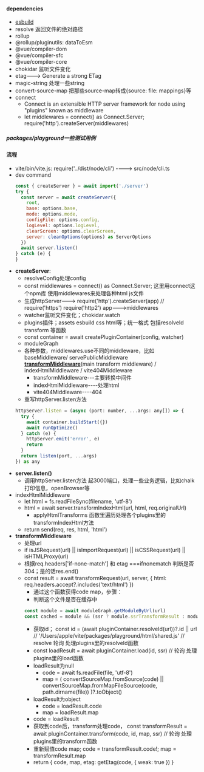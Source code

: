 #### dependencies
* [esbuild](https://esbuild.github.io/getting-started/)
* resolve 返回文件的绝对路径
* rollup
* @rollup/pluginutils: dataToEsm
* @vue/compiler-dom
* @vue/compiler-sfc
* @vue/compiler-core
* chokidar 监听文件变化
* etag---> Generate a strong ETag
* magic-string 处理一些string
* convert-source-map 把那些source-map转成{source: file: mappings}等
* connect 
    * Connect is an extensible HTTP server framework for node using "plugins" known as middleware
    * let middlewares = connect() as Connect.Server; require('http').createServer(middlewares)

##### packages/playground一些测试用例


#### 流程
* vite/bin/vite.js: require('../dist/node/cli') ----> src/node/cli.ts
* dev command
    ```javascript
    const { createServer } = await import('./server')
    try {
      const server = await createServer({
        root,
        base: options.base,
        mode: options.mode,
        configFile: options.config,
        logLevel: options.logLevel,
        clearScreen: options.clearScreen,
        server: cleanOptions(options) as ServerOptions
      })
      await server.listen()
    } catch (e) {
    }
    ```
* **createServer**:
    * resolveConfig处理config
    * const middlewares = connect() as Connect.Server; 这里用connect这个npm库 使用middlewares来处理各种html js文件
    * 生成httpServer---> require('http').createServer(app) // require('https') require('http2') app--->middlewares
    * watcher监听文件变化；chokidar.watch
    * plugins插件；assets esbuild css html等；统一格式 包括resolveId transform 等函数
    * const container = await createPluginContainer(config, watcher)
    * moduleGraph
    * 各种参数，middlewares.use不同的middleware，比如baseMiddleware/ servePublicMiddleware **<u>transformMiddleware</u>**(main transform middleware) / indexHtmlMiddleware / vite404Middleware
        * transformMiddleware---主要转换中间件
        * indexHtmlMiddleware----处理html
        * vite404Middleware----404
    * 重写httpServer.listen方法
    ```javascript
    httpServer.listen = (async (port: number, ...args: any[]) => {
      try {
        await container.buildStart({})
        await runOptimize()
      } catch (e) {
        httpServer.emit('error', e)
        return
      }
      return listen(port, ...args)
    }) as any
    ```
* **server.listen()**
    * 调用httpServer.listen方法 起3000端口，处理一些业务逻辑，比如chalk打印信息，openBrowser等
* indexHtmlMiddleware
    * let html = fs.readFileSync(filename, 'utf-8')
    * html = await server.transformIndexHtml(url, html, req.originalUrl)
        * applyHtmlTransforms 函数里遍历处理各个plugins里的transformIndexHtml方法
    * return send(req, res, html, 'html')
* **transformMiddleware** 
    * 处理url
    * if isJSRequest(url) || isImportRequest(url) || isCSSRequest(url) || isHTMLProxy(url)
    * 根据req.headers['if-none-match'] 和 etag ===ifnonematch 判断是否304；是的话res.end()
    * const result = await transformRequest(url, server, { html: req.headers.accept?.includes('text/html') })
        * 通过这个函数获得code map，步骤：
        * 判断这个文件是否在缓存中
        ```javascript
        const module = await moduleGraph.getModuleByUrl(url)
        const cached = module && (ssr ? module.ssrTransformResult : module.transformResult)
        ```
        * 获取id； const id = (await pluginContainer.resolveId(url))?.id || url // '/Users/apple/vite/packages/playground/html/shared.js' // resolve 轮询 处理plugins里的resolveId函数
        * const loadResult = await pluginContainer.load(id, ssr) // 轮询 处理plugins里的load函数
        * loadResult为null
            * code = await fs.readFile(file, 'utf-8')
            * map = (
          convertSourceMap.fromSource(code) ||
          convertSourceMap.fromMapFileSource(code, path.dirname(file))
        )?.toObject()
        * loadResult为object
            * code = loadResult.code
            * map = loadResult.map
        * code = loadResult
        * 获取到code后，transform处理code，  const transformResult = await pluginContainer.transform(code, id, map, ssr) // 轮询 处理plugins里的transform函数
        * 重新赋值code map; code = transformResult.code!; map = transformResult.map
        * return { code, map, etag: getEtag(code, { weak: true }) }
